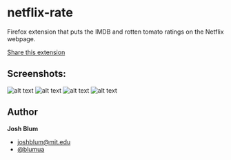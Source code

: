 netflix-rate
================

Firefox extension that puts the IMDB and rotten tomato ratings on the Netflix webpage.

[Share this extension](http://netflix-rate.herokuapp.com)

## Screenshots:

![alt text](https://raw.github.com/joshblum/netflix-rate-chrome-ext/master/img/screenshots/main-fresh.png "main fresh")
![alt text](https://raw.github.com/joshblum/netflix-rate-chrome-ext/master/img/screenshots/search-page.png "search page")
![alt text](https://raw.github.com/joshblum/netflix-rate-chrome-ext/master/img/screenshots/queue-rotten.png "queue rotten")
![alt text](https://raw.github.com/joshblum/netflix-rate-chrome-ext/master/img/screenshots/dvd-fresh.png "dvd fresh")

## Author

**Josh Blum**
+ [joshblum@mit.edu](mailto:joshblum@mit.edu)
+ [@blumua](https://twitter.com/blumua)
